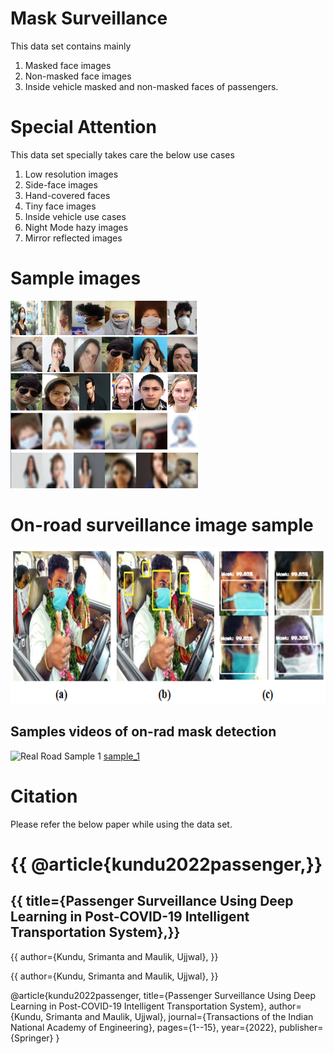 # Mask Surveillance
This data set contains mainly 
1. Masked face images
2. Non-masked face images
3. Inside vehicle masked and non-masked faces of passengers.

# Special Attention
This data set specially takes care the below use cases
1. Low resolution images
2. Side-face images
3. Hand-covered faces
4. Tiny face images
5. Inside vehicle use cases
6. Night Mode hazy images
7. Mirror reflected images

# Sample images
<img width="300" height="300" src="samples/sample_1.PNG"/>

# On-road surveillance image sample
<img width="620" height="250" src="samples/sample_2.PNG"/>

## Samples videos of on-rad mask detection
![Real Road Sample 1](samples/sample_1.gif) [sample_1](https://github.com/srimantacse/MaskSurveillance/videos/sample_1.mp4)


# Citation
Please refer the below paper while using the data set.

<html>
<head></head>
<body>
  <h1>{{ @article{kundu2022passenger,}}</h1>
  <h2>{{ title={Passenger Surveillance Using Deep Learning in Post-COVID-19 Intelligent Transportation System},}}</h2>
  <p>{{ author={Kundu, Srimanta and Maulik, Ujjwal}, }}</p>
  <p>{{ author={Kundu, Srimanta and Maulik, Ujjwal}, }}</p>
</body>
</html>

@article{kundu2022passenger,
  title={Passenger Surveillance Using Deep Learning in Post-COVID-19 Intelligent Transportation System},
  author={Kundu, Srimanta and Maulik, Ujjwal},
  journal={Transactions of the Indian National Academy of Engineering},
  pages={1--15},
  year={2022},
  publisher={Springer}
}